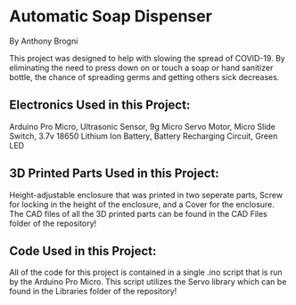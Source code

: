 # Automatic Soap Dispenser
By Anthony Brogni
 
This project was designed to help with slowing the spread of COVID-19. By eliminating the need to press down on or touch a soap or hand sanitizer bottle, the chance of spreading germs and getting others sick decreases.
 
## Electronics Used in this Project: 
Arduino Pro Micro, Ultrasonic Sensor, 9g Micro Servo Motor, Micro Slide Switch, 3.7v 18650 Lithium Ion Battery, Battery Recharging Circuit, Green LED

## 3D Printed Parts Used in this Project: 
Height-adjustable enclosure that was printed in two seperate parts, Screw for locking in the height of the enclosure, and a Cover for the enclosure. The CAD files of all the 3D printed parts can be found in the CAD Files folder of the repository!
 
## Code Used in this Project: 
All of the code for this project is contained in a single .ino script that is run by the Arduino Pro Micro. This script utilizes the Servo library which can be found in the Libraries folder of the repository!
